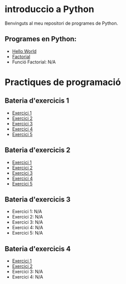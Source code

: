 # introduccio a Python

Benvinguts al meu repositori de programes de Python.

## Programes en Python:

- [Hello World](hello_world.py)
- [Factorial](factorial.py)
- Funció Factorial: N/A

# Practiques de programació

## Bateria d'exercicis 1

- [Exercici 1](bateria1.1.py)
- [Exercici 2](bateria1.2.py)
- [Exercici 3](bateria1.3.py)
- [Exercici 4](bateria1.4.py)
- [Exercici 5](bateria1.5.py)

## Bateria d'exercicis 2
- [Exercici 1](bateria2.1.py)
- [Exercici 2](bateria2.2.py)
- [Exercici 3](bateria2.3.py)
- [Exercici 4](bateria2.4.py)
- [Exercici 5](bateria2.5.py)

## Bateria d'exercicis 3
- Exercici 1: N/A
- Exercici 2: N/A
- Exercici 3: N/A
- Exercici 4: N/A
- Exercici 5: N/A

 ## Bateria d'exercicis 4
- [Exercici 1](bateria4.1.py)
- [Exercici 2](bateria4.2.py)
- Exercici 3: N/A
- Exercici 4: N/A
